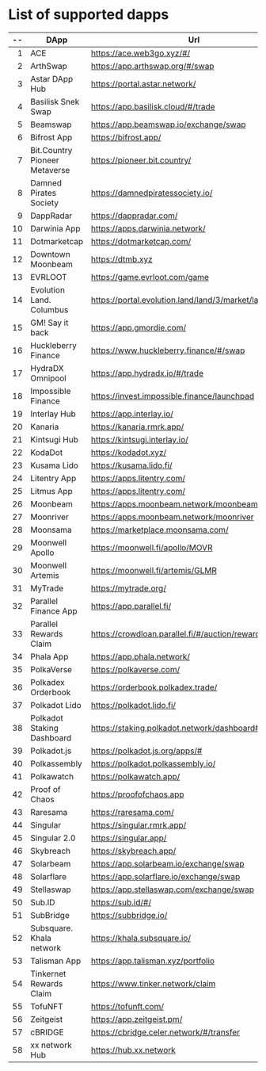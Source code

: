 
# List of supported dapps
| --  |             DApp              |                         Url                          |            Tags             |
| --: | ----------------------------- | ---------------------------------------------------- | --------------------------- |
|   1 | ACE                           | https://ace.web3go.xyz/#/                            | utilities                   |
|   2 | ArthSwap                      | https://app.arthswap.org/#/swap                      | defi,staking,evm            |
|   3 | Astar DApp Hub                | https://portal.astar.network/                        | defi,staking,evm            |
|   4 | Basilisk Snek Swap            | https://app.basilisk.cloud/#/trade                   | defi                        |
|   5 | Beamswap                      | https://app.beamswap.io/exchange/swap                | defi,staking,evm            |
|   6 | Bifrost App                   | https://bifrost.app/                                 | defi,crowdloans             |
|   7 | Bit.Country Pioneer Metaverse | https://pioneer.bit.country/                         | nft,staking                 |
|   8 | Damned Pirates Society        | https://damnedpiratessociety.io/                     | nft,evm                     |
|   9 | DappRadar                     | https://dappradar.com/                               | utilities                   |
|  10 | Darwinia App                  | https://apps.darwinia.network/                       | staking                     |
|  11 | Dotmarketcap                  | https://dotmarketcap.com/                            | utilities                   |
|  12 | Downtown Moonbeam             | https://dtmb.xyz                                     | evm,utilities               |
|  13 | EVRLOOT                       | https://game.evrloot.com/game                        | nft                         |
|  14 | Evolution Land. Columbus      | https://portal.evolution.land/land/3/market/land     | nft,evm                     |
|  15 | GM! Say it back               | https://app.gmordie.com/                             | community                   |
|  16 | Huckleberry Finance           | https://www.huckleberry.finance/#/swap               | defi,staking,evm            |
|  17 | HydraDX Omnipool              | https://app.hydradx.io/#/trade                       | defi                        |
|  18 | Impossible Finance            | https://invest.impossible.finance/launchpad          | defi,evm                    |
|  19 | Interlay Hub                  | https://app.interlay.io/                             | staking,defi,crowdloans     |
|  20 | Kanaria                       | https://kanaria.rmrk.app/                            | nft                         |
|  21 | Kintsugi Hub                  | https://kintsugi.interlay.io/                        | staking,defi,crowdloans     |
|  22 | KodaDot                       | https://kodadot.xyz/                                 | nft                         |
|  23 | Kusama Lido                   | https://kusama.lido.fi/                              | staking,evm                 |
|  24 | Litentry App                  | https://apps.litentry.com/                           | evm                         |
|  25 | Litmus App                    | https://apps.litentry.com/                           | crowdloans,evm              |
|  26 | Moonbeam                      | https://apps.moonbeam.network/moonbeam               | staking,crowdloans,evm      |
|  27 | Moonriver                     | https://apps.moonbeam.network/moonriver              | staking,crowdloans,evm      |
|  28 | Moonsama                      | https://marketplace.moonsama.com/                    | nft,evm                     |
|  29 | Moonwell Apollo               | https://moonwell.fi/apollo/MOVR                      | defi,evm                    |
|  30 | Moonwell Artemis              | https://moonwell.fi/artemis/GLMR                     | defi,evm                    |
|  31 | MyTrade                       | https://mytrade.org/                                 | defi,evm                    |
|  32 | Parallel Finance App          | https://app.parallel.fi/                             | defi                        |
|  33 | Parallel Rewards Claim        | https://crowdloan.parallel.fi/#/auction/rewards/     | crowdloans                  |
|  34 | Phala App                     | https://app.phala.network/                           | defi,staking                |
|  35 | PolkaVerse                    | https://polkaverse.com/                              | community                   |
|  36 | Polkadex Orderbook            | https://orderbook.polkadex.trade/                    | defi,utilities              |
|  37 | Polkadot Lido                 | https://polkadot.lido.fi/                            | staking,evm                 |
|  38 | Polkadot Staking Dashboard    | https://staking.polkadot.network/dashboard#/overview | staking                     |
|  39 | Polkadot.js                   | https://polkadot.js.org/apps/#                       | utilities                   |
|  40 | Polkassembly                  | https://polkadot.polkassembly.io/                    | community                   |
|  41 | Polkawatch                    | https://polkawatch.app/                              | staking                     |
|  42 | Proof of Chaos                | https://proofofchaos.app                             | nft,community               |
|  43 | Raresama                      | https://raresama.com/                                | nft                         |
|  44 | Singular                      | https://singular.rmrk.app/                           | nft                         |
|  45 | Singular 2.0                  | https://singular.app/                                | nft                         |
|  46 | Skybreach                     | https://skybreach.app/                               | nft,evm                     |
|  47 | Solarbeam                     | https://app.solarbeam.io/exchange/swap               | defi,staking,evm            |
|  48 | Solarflare                    | https://app.solarflare.io/exchange/swap              | defi,staking,evm            |
|  49 | Stellaswap                    | https://app.stellaswap.com/exchange/swap             | defi,staking,evm            |
|  50 | Sub.ID                        | https://sub.id/#/                                    | utilities                   |
|  51 | SubBridge                     | https://subbridge.io/                                | defi,evm                    |
|  52 | Subsquare. Khala network      | https://khala.subsquare.io/                          | community                   |
|  53 | Talisman App                  | https://app.talisman.xyz/portfolio                   | defi,crowdloans             |
|  54 | Tinkernet Rewards Claim       | https://www.tinker.network/claim                     | crowdloans                  |
|  55 | TofuNFT                       | https://tofunft.com/                                 | nft,evm                     |
|  56 | Zeitgeist                     | https://app.zeitgeist.pm/                            | utilities                   |
|  57 | cBRIDGE                       | https://cbridge.celer.network/#/transfer             | defi,evm                    |
|  58 | xx network Hub                | https://hub.xx.network                               | community,staking,utilities |
